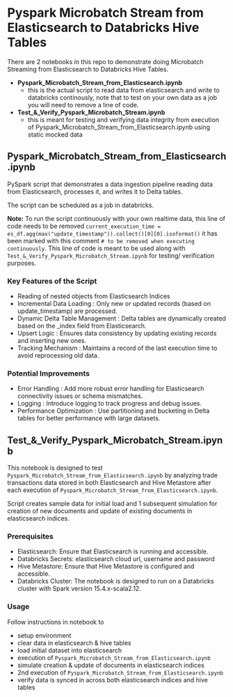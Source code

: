 # Pyspark Microbatch Stream from Elasticsearch to Databricks Hive Tables
There are 2 notebooks in this repo to demonstrate doing Microbatch Streaming from Elasticsearch to Databricks Hive Tables.
- __Pyspark_Microbatch_Stream_from_Elasticsearch.ipynb__
  - this is the actual script to read data from elasticsearch and write to databricks continously, note that to test on your own data as a job you will need to remove a line of code.
- **Test_&_Verify_Pyspark_Microbatch_Stream.ipynb**
  - this is meant for testing and verifying data integrity from execution of Pyspark_Microbatch_Stream_from_Elasticsearch.ipynb using static mocked data

## Pyspark_Microbatch_Stream_from_Elasticsearch.ipynb
PySpark script that demonstrates a data ingestion pipeline reading data from Elasticsearch, processes it, and writes it to Delta tables.

The script can be scheduled as a job in databricks. 

__Note:__
To run the script continuously with your own realtime data, this line of code needs to be removed `current_execution_time = es_df.agg(max("update_timestamp")).collect()[0][0].isoformat()` it has been marked with this comment `# to be removed when executing continuously`. This line of code is meant to be used along with `Test_&_Verify_Pyspark_Microbatch_Stream.ipynb` for testing/ verification purposes.

### Key Features of the Script
- Reading of nested objects from Elasticsearch Indices
- Incremental Data Loading : Only new or updated records (based on update_timestamp) are processed.
- Dynamic Delta Table Management : Delta tables are dynamically created based on the _index field from Elasticsearch.
- Upsert Logic : Ensures data consistency by updating existing records and inserting new ones.
- Tracking Mechanism : Maintains a record of the last execution time to avoid reprocessing old data.

### Potential Improvements
- Error Handling : Add more robust error handling for Elasticsearch connectivity issues or schema mismatches.
- Logging : Introduce logging to track progress and debug issues.
- Performance Optimization : Use partitioning and bucketing in Delta tables for better performance with large datasets.

## Test_&_Verify_Pyspark_Microbatch_Stream.ipynb
This notebook is designed to test `Pyspark_Microbatch_Stream_from_Elasticsearch.ipynb` by analyzing trade transactions data stored in both Elasticsearch and Hive Metastore after each execution of `Pyspark_Microbatch_Stream_from_Elasticsearch.ipynb`.

Script creates sample data for initial load and 1 subsequent simulation for creation of new documents and update of existing documents in elasticsearch indices. 

### Prerequisites
- Elasticsearch: Ensure that Elasticsearch is running and accessible.
- Databricks Secrets: elasticsearch cloud url, username and password
- Hive Metastore: Ensure that Hive Metastore is configured and accessible.
- Databricks Cluster: The notebook is designed to run on a Databricks cluster with Spark version 15.4.x-scala2.12.

### Usage
Follow instructions in notebook to
- setup environment
- clear data in elasticsearch & hive tables
- load initial dataset into elasticsearch
- execution of `Pyspark_Microbatch_Stream_from_Elasticsearch.ipynb`
- simulate creation & update of documents in elasticsearch indices
- 2nd execution of `Pyspark_Microbatch_Stream_from_Elasticsearch.ipynb`
- verify data is synced in across both elasticsearch indices and hive tables
